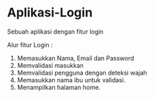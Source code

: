 # Aplikasi-Login
Sebuah aplikasi dengan fitur login

Alur fitur Login :
1. Memasukkan Nama, Email dan Password
2. Memvalidasi masukkan
3. Memvalidasi pengguna dengan deteksi wajah
4. Memasukkan nama ibu untuk validasi.
5. Menampilkan halaman home.
